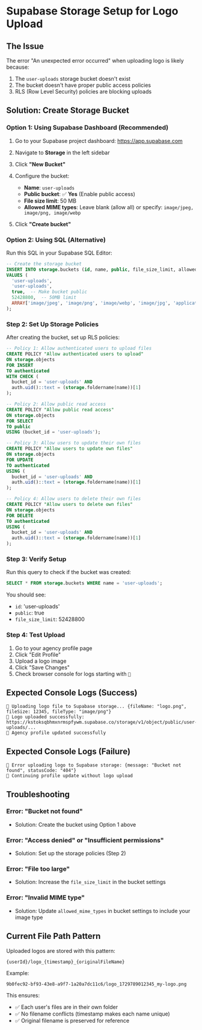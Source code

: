 # Supabase Storage Setup for Logo Upload

## The Issue
The error "An unexpected error occurred" when uploading logo is likely because:
1. The `user-uploads` storage bucket doesn't exist
2. The bucket doesn't have proper public access policies
3. RLS (Row Level Security) policies are blocking uploads

## Solution: Create Storage Bucket

### Option 1: Using Supabase Dashboard (Recommended)

1. Go to your Supabase project dashboard: https://app.supabase.com
2. Navigate to **Storage** in the left sidebar
3. Click **"New Bucket"**
4. Configure the bucket:
   - **Name**: `user-uploads`
   - **Public bucket**: ✅ **Yes** (Enable public access)
   - **File size limit**: 50 MB
   - **Allowed MIME types**: Leave blank (allow all) or specify: `image/jpeg, image/png, image/webp`

5. Click **"Create bucket"**

### Option 2: Using SQL (Alternative)

Run this SQL in your Supabase SQL Editor:

```sql
-- Create the storage bucket
INSERT INTO storage.buckets (id, name, public, file_size_limit, allowed_mime_types)
VALUES (
  'user-uploads',
  'user-uploads',
  true,  -- Make bucket public
  52428800,  -- 50MB limit
  ARRAY['image/jpeg', 'image/png', 'image/webp', 'image/jpg', 'application/pdf']
);
```

### Step 2: Set Up Storage Policies

After creating the bucket, set up RLS policies:

```sql
-- Policy 1: Allow authenticated users to upload files
CREATE POLICY "Allow authenticated users to upload"
ON storage.objects
FOR INSERT
TO authenticated
WITH CHECK (
  bucket_id = 'user-uploads' AND
  auth.uid()::text = (storage.foldername(name))[1]
);

-- Policy 2: Allow public read access
CREATE POLICY "Allow public read access"
ON storage.objects
FOR SELECT
TO public
USING (bucket_id = 'user-uploads');

-- Policy 3: Allow users to update their own files
CREATE POLICY "Allow users to update own files"
ON storage.objects
FOR UPDATE
TO authenticated
USING (
  bucket_id = 'user-uploads' AND
  auth.uid()::text = (storage.foldername(name))[1]
);

-- Policy 4: Allow users to delete their own files
CREATE POLICY "Allow users to delete own files"
ON storage.objects
FOR DELETE
TO authenticated
USING (
  bucket_id = 'user-uploads' AND
  auth.uid()::text = (storage.foldername(name))[1]
);
```

### Step 3: Verify Setup

Run this query to check if the bucket was created:

```sql
SELECT * FROM storage.buckets WHERE name = 'user-uploads';
```

You should see:
- `id`: 'user-uploads'
- `public`: true
- `file_size_limit`: 52428800

### Step 4: Test Upload

1. Go to your agency profile page
2. Click "Edit Profile"
3. Upload a logo image
4. Click "Save Changes"
5. Check browser console for logs starting with `🏢`

## Expected Console Logs (Success)

```
🏢 Uploading logo file to Supabase storage... {fileName: "logo.png", fileSize: 12345, fileType: "image/png"}
🏢 Logo uploaded successfully: https://kstoksqbhmxnrmspfywm.supabase.co/storage/v1/object/public/user-uploads/...
🏢 Agency profile updated successfully
```

## Expected Console Logs (Failure)

```
🏢 Error uploading logo to Supabase storage: {message: "Bucket not found", statusCode: "404"}
🏢 Continuing profile update without logo upload
```

## Troubleshooting

### Error: "Bucket not found"
- Solution: Create the bucket using Option 1 above

### Error: "Access denied" or "Insufficient permissions"
- Solution: Set up the storage policies (Step 2)

### Error: "File too large"
- Solution: Increase the `file_size_limit` in the bucket settings

### Error: "Invalid MIME type"
- Solution: Update `allowed_mime_types` in bucket settings to include your image type

## Current File Path Pattern

Uploaded logos are stored with this pattern:
```
{userId}/logo_{timestamp}_{originalFileName}
```

Example:
```
9b0fec92-bf93-43e8-a9f7-1a20a7dc11c6/logo_1729789012345_my-logo.png
```

This ensures:
- ✅ Each user's files are in their own folder
- ✅ No filename conflicts (timestamp makes each name unique)
- ✅ Original filename is preserved for reference
